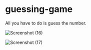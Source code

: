 # guessing-game
All you have to do is guess the number.


![Screenshot (16)](https://user-images.githubusercontent.com/76003434/124105294-b60e6d80-da80-11eb-8e05-b1aaad877827.png)


![Screenshot (17)](https://user-images.githubusercontent.com/76003434/124105307-ba3a8b00-da80-11eb-990b-64d527b50457.png)

